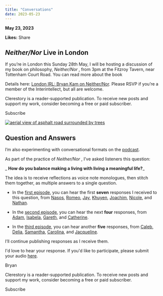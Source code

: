 ```yaml
---
title: "Conversations"
date: 2023-05-23
---
```


**May 23, 2023**

**Likes:** Share

## _Neither/Nor_ Live in London

If you’re in London this Sunday 28th May, I will be hosting a discussion of my book on philosophy, _Neither/Nor_ , from 3pm at the Fitzroy Tavern, near Tottenham Court Road. You can read more about the book 

Details here: [London IRL: Bryan Kam on Neither/Nor](https://interintellect.com/salon/london-irl-bryan-kam-on-neither-nor/). Please RSVP if you’re a member of the Interintellect, but all are welcome.

Clerestory is a reader-supported publication. To receive new posts and support my work, consider becoming a free or paid subscriber.

Subscribe

[![aerial view of asphalt road surrounded by trees](https://images.unsplash.com/photo-1498637841888-108c6b723fcb?ixlib=rb-4.0.3&ixid=M3wxMjA3fDB8MHxwaG90by1wYWdlfHx8fGVufDB8fHx8fA%3D%3D&auto=format&fit=crop&w=1000&q=80)](https://images.unsplash.com/photo-1498637841888-108c6b723fcb?ixlib=rb-4.0.3&ixid=M3wxMjA3fDB8MHxwaG90by1wYWdlfHx8fGVufDB8fHx8fA%3D%3D&auto=format&fit=crop&w=1000&q=80)

## Question and Answers

I’m also experimenting with conversational formats on the [podcast](https://podfollow.com/bkam).

As part of the practice of _Neither/Nor_ , I’ve asked listeners this question:

 _ **How do you balance making a living with living a meaningful life?**_

The idea is to receive reflections as voice note monologues, then stitch them together, as multiple answers to a single question.

  * In the [first episode](https://pod.fo/e/178140), you can hear the first **seven** responses I received to this question, from [Nasos](https://twitter.com/naspap3), [Romeo](https://twitter.com/RomeoStevens76), [Jay](https://mastodon.social/@jaystephens), [Khuyen](https://twitter.com/GKhuyen), [Joachim](https://twitter.com/JoachimBrackx), [Nicole](https://twitter.com/NicoleBosky), and [Nathan](https://disabled.social/@nathanlovestrees).

  * In the [second episode](https://pod.fo/e/17a81c), you can hear the next **four** responses, from [Adam](https://twitter.com/agnbarnett), [Isabela](https://twitter.com/PlayNiceInst), [⁠Gareth](https://www.solve.earth), and [Catherine](https://twitter.com/chwoodiwiss).

  * In the [third episode](https://pod.fo/e/17df79), you can hear another **five** responses, from [Caleb](https://twitter.com/calebmeredth), [Delia](https://deliaburgess.blog/), [Samantha](https://twitter.com/_samand_), [Carolina](https://instampa.co/), and [Jacqueline](https://mstdn.social/@photovotary).




I’ll continue publishing responses as I receive them.

I'd love to hear your response. If you'd like to participate, please submit your audio [here](https://pod.fo/e/178140).

Bryan

Clerestory is a reader-supported publication. To receive new posts and support my work, consider becoming a free or paid subscriber.

Subscribe
